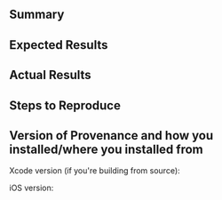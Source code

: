 <!---

Questions, Feature Suggestions, Need Help?
---------------------------------------
We welcome bug reports and feature requests, but try to include as much information as possible and don't post single-line feature suggestions as an issue.
An example of a good issue is one that describes a problem, how to reproduce it and possibly a suggested solution.
A bad issue example are the ones that say "Please support my favourite system!". We don't want those.


For everything else please join our Discord at: https://discord.gg/4TK7PU5 where we would be happy to help you.

-->

## Summary
<!--- Describe the issue in detail -->

## Expected Results
<!--- What did you expect to happen? -->

## Actual Results
<!--- What happened instead?
e.g. a crash (posting the stack trace/crash report is very helpful)
-->

## Steps to Reproduce
<!--- What are steps we can follow to reproduce this issue? -->

## Version of Provenance and how you installed/where you installed from
<!--- Eg. 1.5, built from source, or 1.4, side-loaded official IPA from this Github.
Please note that we will not provide support for unofficial builds installed from 3rd Party sites. Please see the wiki here: https://github.com/Provenance-Emu/Provenance/wiki/Installing-Provenance
-->

Xcode version (if you're building from source):

iOS version:
